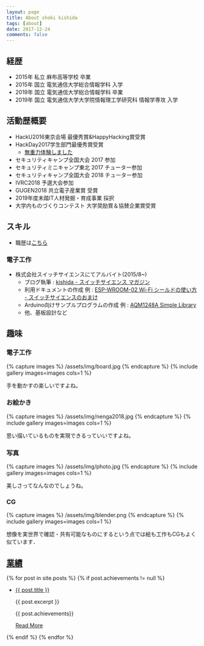 ```yaml
---
layout: page
title: About shoki kishida
tags: [about]
date: 2017-12-24
comments: false
---
```


## 経歴

* 2015年 私立 麻布高等学校 卒業
* 2015年 国立 電気通信大学総合情報学科 入学
* 2019年 国立 電気通信大学総合情報学科 卒業
* 2019年 国立 電気通信大学大学院情報理工学研究科 情報学専攻 入学

## 活動歴概要

* HackU2016東京会場 最優秀賞&HappyHacking賞受賞
* HackDay2017学生部門最優秀賞受賞
  * [無重力体験しました](/ug)
* セキュリティキャンプ全国大会 2017 参加
* セキュリティミニキャンプ東北 2017 チューター参加
* セキュリティキャンプ全国大会 2018 チューター参加
* IVRC2018 予選大会参加
* GUGEN2018 共立電子産業賞 受賞
* 2019年度未踏IT人材発掘・育成事業 採択
* 大学内ものづくりコンテスト 大学奨励賞＆協賛企業賞受賞

## スキル

* 職歴は[こちら](/workexp/)

### 電子工作

* 株式会社スイッチサイエンスにてアルバイト(2015/8~)
  * ブログ執筆 : [kishida - スイッチサイエンス マガジン](http://mag.switch-science.com/author/kishida/)
  * 利用ドキュメントの作成 例 : [ESP-WROOM-02 Wi-Fi シールドの使い方 - スイッチサイエンスのおまけ](http://trac.switch-science.com/wiki/ESP-WROOM-02_AT)
  * Arduino向けサンプルプログラムの作成 例 : [AQM1248A Simple Library](https://github.com/SWITCHSCIENCE/samplecodes/tree/master/AQM1248A_breakout/Arduino/AQM1248A_lib)
  * 他、基板設計など
  

## 趣味

### 電子工作


{% capture images %}
  /assets/img/board.jpg
{% endcapture %}
{% include gallery images=images cols=1 %}

手を動かすの楽しいですよね。

### お絵かき

{% capture images %}
  /assets/img/nenga2018.jpg
{% endcapture %}
{% include gallery images=images cols=1 %}

思い描いているものを実現できるっていいですよね。

### 写真

{% capture images %}
  /assets/img/photo.jpg
{% endcapture %}
{% include gallery images=images cols=1 %}

美しさってなんなのでしょうね。

### CG

{% capture images %}
  /assets/img/blender.png
{% endcapture %}
{% include gallery images=images cols=1 %}

想像を実世界で確認・共有可能なものにするという点では絵も工作もCGもよく似ています．

## [業績](/achievements)

<div class="post-list">
  {% for post in site.posts %} 
      {% if post.achievements != null %}
  <ul>
      <li style="background-image: url( {{post.achieve_image}} ); ">
          <a class="zoombtn" href="{{ site.url }}{{ post.url }}">{{ post.title }}</a>
          <p>{{ post.excerpt }}</p>
          <p>{{ post.achievements}}</p>
          <a href="{{ site.url }}{{ post.url }}" class="btn zoombtn">Read More</a>
      </li>
  </ul>
      {% endif %}
  {% endfor %}
</div>
